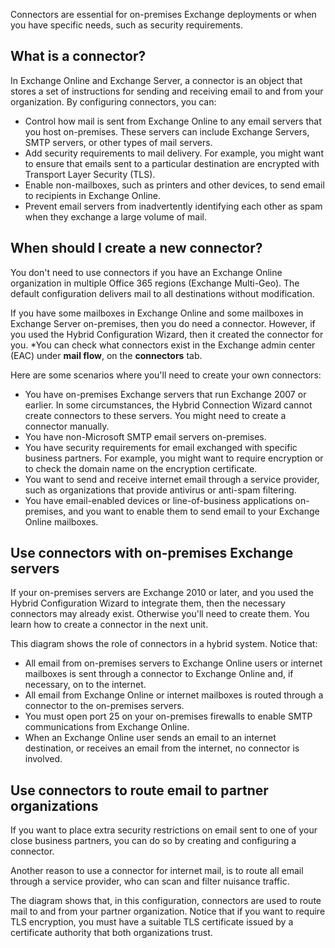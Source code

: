 Connectors are essential for on-premises Exchange deployments or when you have specific needs, such as security requirements. 

## What is a connector? 

In Exchange Online and Exchange Server, a connector is an object that stores a set of instructions for sending and receiving email to and from your organization. By configuring connectors, you can: 

- Control how mail is sent from Exchange Online to any email servers that you host on-premises. These servers can include Exchange Servers, SMTP servers, or other types of mail servers. 
- Add security requirements to mail delivery. For example, you might want to ensure that emails sent to a particular destination are encrypted with Transport Layer Security (TLS). 
- Enable non-mailboxes, such as printers and other devices, to send email to recipients in Exchange Online. 
- Prevent email servers from inadvertently identifying each other as spam when they exchange a large volume of mail. 

## When should I create a new connector? 

You don't need to use connectors if you have an Exchange Online organization in multiple Office 365 regions (Exchange Multi-Geo). The default configuration delivers mail to all destinations without modification. 

If you have some mailboxes in Exchange Online and some mailboxes in Exchange Server on-premises, then you do need a connector. However, if you used the Hybrid Configuration Wizard, then it created the connector for you. *You can check what connectors exist in the Exchange admin center (EAC) under **mail flow**, on the **connectors** tab. 

 

Here are some scenarios where you'll need to create your own connectors: 

- You have on-premises Exchange servers that run Exchange 2007 or earlier. In some circumstances, the Hybrid Connection Wizard cannot create connectors to these servers. You might need to create a connector manually. 
- You have non-Microsoft SMTP email servers on-premises. 
- You have security requirements for email exchanged with specific business partners. For example, you might want to require encryption or to check the domain name on the encryption certificate. 
- You want to send and receive internet email through a service provider, such as organizations that provide antivirus or anti-spam filtering. 
- You have email-enabled devices or line-of-business applications on-premises, and you want to enable them to send email to your Exchange Online mailboxes. 

## Use connectors with on-premises Exchange servers 

If your on-premises servers are Exchange 2010 or later, and you used the Hybrid Configuration Wizard to integrate them, then the necessary connectors may already exist. Otherwise you'll need to create them. You learn how to create a connector in the next unit. 


This diagram shows the role of connectors in a hybrid system. Notice that: 

- All email from on-premises servers to Exchange Online users or internet mailboxes is sent through a connector to Exchange Online and, if necessary, on to the internet. 
- All email from Exchange Online or internet mailboxes is routed through a connector to the on-premises servers. 
- You must open port 25 on your on-premises firewalls to enable SMTP communications from Exchange Online. 
- When an Exchange Online user sends an email to an internet destination, or receives an email from the internet, no connector is involved. 

## Use connectors to route email to partner organizations 

If you want to place extra security restrictions on email sent to one of your close business partners, you can do so by creating and configuring a connector.  

Another reason to use a connector for internet mail, is to route all email through a service provider, who can scan and filter nuisance traffic. 

The diagram shows that, in this configuration, connectors are used to route mail to and from your partner organization. Notice that if you want to require TLS encryption, you must have a suitable TLS certificate issued by a certificate authority that both organizations trust. 